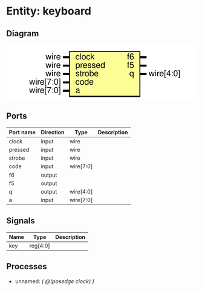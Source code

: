 # Entity: keyboard
## Diagram
![Diagram](keyboard.svg "Diagram")
## Ports
| Port name | Direction | Type      | Description |
| --------- | --------- | --------- | ----------- |
| clock     | input     | wire      |             |
| pressed   | input     | wire      |             |
| strobe    | input     | wire      |             |
| code      | input     | wire[7:0] |             |
| f6        | output    |           |             |
| f5        | output    |           |             |
| q         | output    | wire[4:0] |             |
| a         | input     | wire[7:0] |             |
## Signals
| Name | Type     | Description |
| ---- | -------- | ----------- |
| key  | reg[4:0] |             |
## Processes
- unnamed: _( @(posedge clock) )_

